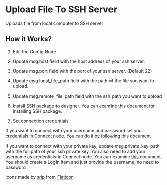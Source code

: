 
# Upload File To SSH Server
Uploads file from local computer to SSH server

## How it Works? 

1. Edit the Config Node.

2. Update msg.host field with the host address of your ssh server.

3. Update msg.port field with the port of your ssh server. (Default 22)

4. Update msg.local_file_path field with the path of the file you want to upload.

5.  Update msg.remote_file_path field with the ssh path you want to upload

6. Install SSH package to designer. You can examine [this](https://docs.robomotion.io/getting-started/tutorials/slack-integration#adding-slack-package-to-designer) document for installing SSH package.

7.  Set connection credentials. 

If you want to connect with your username and password set your credentials in Connect node. You can do it by following [this](https://docs.robomotion.io/flow-designer/vaults) document

If  you want to connect with your private key, update msg.private_key_path with the full path of your ssh private key. You also need to add your username as credentials in Connect node. You can examine [this](https://docs.robomotion.io/flow-designer/vaults)  document. You should create a Login Item and just provide the username, no need to password
        
Icons made by [srip](https://www.flaticon.com/authors/srip) from [Flaticon](https://www.flaticon.com/)
